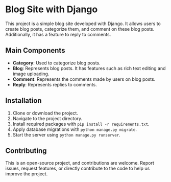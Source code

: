 # Blog Site with Django

This project is a simple blog site developed with Django. It allows users to create blog posts, categorize them, and comment on these blog posts. Additionally, it has a feature to reply to comments.

## Main Components

- **Category**: Used to categorize blog posts.
- **Blog**: Represents blog posts. It has features such as rich text editing and image uploading.
- **Comment**: Represents the comments made by users on blog posts.
- **Reply**: Represents replies to comments.

## Installation

1. Clone or download the project.
2. Navigate to the project directory.
3. Install required packages with `pip install -r requirements.txt`.
4. Apply database migrations with `python manage.py migrate`.
5. Start the server using `python manage.py runserver`.

## Contributing

This is an open-source project, and contributions are welcome. Report issues, request features, or directly contribute to the code to help us improve the project.
